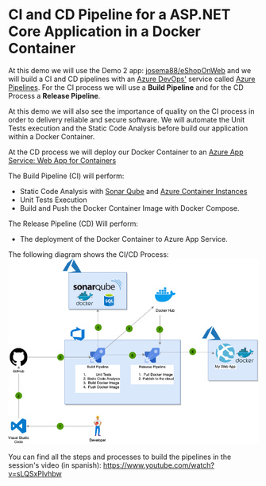 # CI and CD Pipeline for a ASP.NET Core Application in a Docker Container

At this demo we will use the Demo 2 app: [josema88/eShopOnWeb](https://github.com/josema88/eShopOnWeb) and we will build a CI and CD pipelines with an [Azure DevOps'](https://azure.microsoft.com/en-us/services/devops/) service called [Azure Pipelines](https://azure.microsoft.com/en-us/services/devops/pipelines/). For the CI process we will use a **Build Pipeline** and for the CD Process a **Release Pipeline**.

At this demo we will also see the importance of quality on the CI process in order to delivery reliable and secure software. We will automate the Unit Tests execution and the Static Code Analysis before build our application within a Docker Container.

At the CD process we will deploy our Docker Container to an [Azure App Service: Web App for Containers](https://azure.microsoft.com/es-es/services/app-service/containers/)

The Build Pipeline (CI) will perform:
- Static Code Analysis with [Sonar Qube](https://www.sonarqube.org/) and [Azure Container Instances](https://azure.microsoft.com/en-us/services/container-instances/)
- Unit Tests Execution
- Build and Push the Docker Container Image with Docker Compose.

The Release Pipeline (CD) Will perform: 
- The deployment of the Docker Container to Azure App Service.

The following diagram shows the CI/CD Process:
![CI CD Procecss](/images/CI-CD-Diagram.png)

You can find all the steps and processes to build the pipelines in the session's video (in spanish):
https://www.youtube.com/watch?v=sLQSxPIvhbw